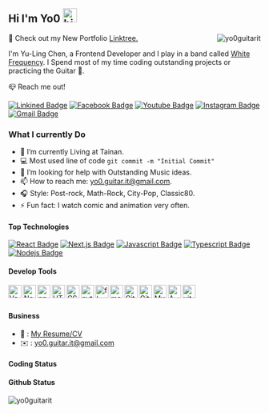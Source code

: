 ## Hi I'm Yo0 <img src="https://user-images.githubusercontent.com/1303154/88677602-1635ba80-d120-11ea-84d8-d263ba5fc3c0.gif" width="28px" height="28px" alt="hi">

 <img align="right" src="https://komarev.com/ghpvc/?username=yo0guitarit&label=Profile%20views&color=0e75b6&style=flat" alt="yo0guitarit" />

🤘 Check out my New Portfolio [Linktree.](https://linktr.ee/yo0.guitar.it)

I'm Yu-Ling Chen, a Frontend Developer and I play in a band called [White Frequency](https://lnk.bio/nMcz). I Spend most of my time coding outstanding projects or practicing the Guitar 🎸.

📪 Reach me out!

[![Linkined Badge](https://img.shields.io/badge/%40yo036563-gray?style=flat&logo=linkedin&logoColor=white&link=https%3A%2F%2Fwww.linkedin.com%2Fin%2Fyo036563%2F)](https://www.linkedin.com/in/yo036563/)
[![Facebook Badge](https://img.shields.io/badge/%40memento.mori1927-blue?style=flat&logo=facebook&link=https%3A%2F%2Fwww.facebook.com%2Fmemento.mori1927)](https://www.facebook.com/memento.mori1927/)
[![Youtube Badge](https://img.shields.io/badge/%40yulingchen192-red?style=flat&logo=youtube&link=https%3A%2F%2Fwww.youtube.com%2Fchannel%2FUCqEEyVUmxX1z3b6QCPMzT8Q)](https://www.youtube.com/channel/UCqEEyVUmxX1z3b6QCPMzT8Q)
[![Instagram Badge](https://img.shields.io/badge/%40yo0__36563-purple?style=flat&logo=instagram&logoColor=white&link=https%3A%2F%2Fwww.instagram.com%2Fyo0_36563%2F)](https://www.instagram.com/yo0_36563/)
[![Gmail Badge](https://img.shields.io/badge/yo0.guitar.it-orange?style=flat&logo=gmail&logoColor=white)](mailto:yo0.guitar.it@gmail.com)

<!-- TODO: Add last video link -->

### What I currently Do

- 🔭 I’m currently Living at Tainan.
- :computer: Most used line of code `git commit -m "Initial Commit"`
- 🤔 I’m looking for help with Outstanding Music ideas.
- 📫 How to reach me: yo0.guitar.it@gmail.com.
- 🎧 Style: Post-rock, Math-Rock, City-Pop, Classic80.
- ⚡ Fun fact: I watch comic and animation very often.

#### Top Technologies

<!-- TODO: Make technologies links takes you to repositories -->

[![React Badge](https://img.shields.io/badge/-React-61DBFB?style=for-the-badge&labelColor=black&logo=react&logoColor=61DBFB)](#)
[![Next.js Badge](https://img.shields.io/badge/-Next.js-gray?style=for-the-badge&labelColor=black&logo=next.js&logoColor=gray)](#)
[![Javascript Badge](https://img.shields.io/badge/-Javascript-F0DB4F?style=for-the-badge&labelColor=black&logo=javascript&logoColor=F0DB4F)](#)
[![Typescript Badge](https://img.shields.io/badge/-TailWind-007acc?style=for-the-badge&labelColor=black&logo=TailwindCss&logoColor=007acc)](#)
[![Nodejs Badge](https://img.shields.io/badge/-Firebase-orange?style=for-the-badge&labelColor=black&logo=firebase&logoColor=orange)](#)

#### Develop Tools

<img align="left" alt="Vercel" width="26px" src="https://icon.icepanel.io/Technology/png-shadow-512/Vercel.png" />

<img align="left" alt="Node.js" width="26px" src="https://icon.icepanel.io/Technology/svg/Node.js.svg" />

<img align="left" alt="npm" width="26px" src="https://cdn.worldvectorlogo.com/logos/npm-square-red-1.svg" />

<img align="left" alt="HTML5" width="26px" src="https://icon.icepanel.io/Technology/svg/HTML5.svg" />

<img align="left" alt="CSS" width="26px" src="https://icon.icepanel.io/Technology/svg/CSS3.svg" />

<img align="left" alt="python" width="26px" src="https://icon.icepanel.io/Technology/svg/Python.svg" />

<img align="left" alt="flask" width="26px" src="https://icon.icepanel.io/Technology/png-shadow-512/Flask.png" />

<img align="left" alt="material UI" width="26px" src="https://icon.icepanel.io/Technology/svg/Material-UI.svg" />

<img align="left" alt="Git" width="26px" src="https://icon.icepanel.io/Technology/svg/Git.svg" />

<img align="left" alt="Github" width="26px" src="https://icon.icepanel.io/Technology/png-shadow-512/GitHub.png" />

<img align="left" alt="MySQL" width="26px" src="https://icon.icepanel.io/Technology/svg/MySQL.svg" />

<img align="left" alt="AWS" width="26px" src="https://icon.icepanel.io/Technology/png-shadow-512/AWS.png" />

<img align="left" alt="vite.js" width="26px" src="https://icon.icepanel.io/Technology/svg/Vite.js.svg" />

<br />
<br />

#### Business

- 📎 : [My Resume/CV](https://drive.google.com/file/d/18xX8zGdSrEmPfON49kqw91CfSlfruSKb/view?pli=1)
- ✉️ : yo0.guitar.it@gmail.com

#### Coding Status
<!--START_SECTION:waka-->
<!--END_SECTION:waka-->

#### Github Status
<img align="center" src="https://github-readme-stats.vercel.app/api?username=yo0guitarit&show_icons=true&locale=en&theme=tokyonight" alt="yo0guitarit" />


